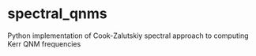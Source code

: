 # spectral_qnms
Python implementation of Cook-Zalutskiy spectral approach to computing Kerr QNM frequencies
